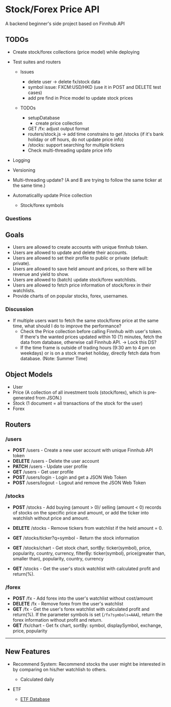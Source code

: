 # Stock/Forex Price API

A backend beginner's side project based on Finnhub API

## TODOs

* Create stock/forex collections (price model) while deploying

* Test suites and routers
  * Issues
    * delete user -> delete fx/stock data
    * symbol issue: FXCM:USD/HKD (use it in POST and DELETE test cases)
    * add pre find in Price model to update stock prices

  * TODOs
    * setupDatabase
      * create price collection
    * GET /fx: adjust output format
    * routers/stock.js -> add time constrains to get /stocks (if it's bank holiday or off hours, do not update price info)
    * /stocks: support searching for multiple tickers
    * Check multi-threading update price info

* Logging
* Versioning

* Multi-threading update? (A and B are trying to follow the same ticker at the same time.)

* Automaticallly update Price collection
  * Stock/forex symbols

### Questions

## Goals

* Users are allowed to create accounts with unique finnhub token.
* Users are allowed to update and delete their accounts.
* Users are allowed to set their profile to public or private (default: private).
* Users are allowed to save held amount and prices, so there will be revenue and yield to show.
* Users are allowed to (batch) update stock/forex watchlists.
* Users are allowed to fetch price information of stock/forex in their watchlists.
* Provide charts of on popular stocks, forex, usernames.

### Discussion

* If multiple users want to fetch the same stock/forex price at the same time, what should I do to improve the performance?
  * Check the Price collection before calling Finnhub with user's token. If there's the wanted prices updated within 10 (?) minutes, fetch the data from database, otherwise call Finnhub API. -> Lock this DS?
  * If the time frame is outside of trading hours (9:30 am to 4 pm on weekdays) or is on a stock market holiday, directly fetch data from database. (Note: Summer Time)

## Object Models

* User
* Price (A collection of all investment tools (stock/forex), which is pre-generated from JSON.)
* Stock (1 document = all transactions of the stock for the user)
* Forex

## Routers

### /users

* **POST**    /users - Create a new user account with unique Finnhub API token
* **DELETE**  /users - Delete the user account
* **PATCH**   /users - Update user profile
* **GET**     /users - Get user profile
* **POST**    /users/login - Login and get a JSON Web Token
* **POST**    /users/logout - Logout and remove the JSON Web Token

### /stocks

* **POST**    /stocks - Add buying (amount > 0)/ selling (amount < 0) records of stocks on the specific price and amount, or add the ticker into watchlish without price and amount.
* **DELETE**  /stocks - Remove tickers from watchlist if the held amount = 0.

* **GET**     /stocks/ticker?q=symbol - Return the stock information
* **GET**     /stocks/chart - Get stock chart, sortBy: ticker(symbol), price, popularity, country, currency, filterBy: ticker(symbol), price(greater than, smaller than), popularity, country, currency

* **GET**     /stocks - Get the user's stock watchlist with calculated profit and return(%).

### /forex

* **POST**    /fx - Add forex into the user's watchlist without cost/amount
* **DELETE**  /fx - Remove forex from the user's watchlist
* **GET**     /fx - Get the user's forex watchlist with calculated profit and return(%). If the parameter symbols is set (`/fx?symbols=AAA`), return the forex information without profit and return.
* **GET**     /fx/chart - Get fx chart, sortBy: symbol, displaySymbol, exchange, price, popularity

------

## New Features

* Recommend System: Recommend stocks the user might be interested in by comparing on his/her watchlish to others.
  * Calculated daily

* ETF
  * [ETF Database](https://etfdb.com/screener/)
